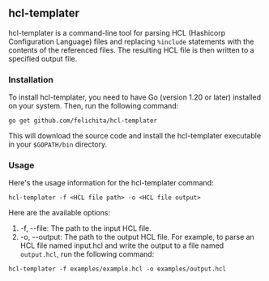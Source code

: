 ## hcl-templater
hcl-templater is a command-line tool for parsing HCL (Hashicorp Configuration Language) files and replacing `%include` statements with the contents of the referenced files. The resulting HCL file is then written to a specified output file.

### Installation
To install hcl-templater, you need to have Go (version 1.20 or later) installed on your system. Then, run the following command:

```
go get github.com/felichita/hcl-templater
```

This will download the source code and install the hcl-templater executable in your `$GOPATH/bin` directory.

### Usage
Here's the usage information for the hcl-templater command:
```
hcl-templater -f <HCL file path> -o <HCL file output>
```

Here are the available options:

1. -f, --file: The path to the input HCL file.
1. -o, --output: The path to the output HCL file.
For example, to parse an HCL file named input.hcl and write the output to a file named `output.hcl`, run the following command:
```
hcl-templater -f examples/example.hcl -o examples/output.hcl
```
